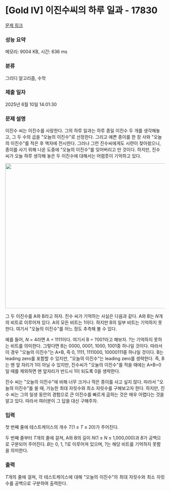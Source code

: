 # [Gold IV] 이진수씨의 하루 일과 - 17830 

[문제 링크](https://www.acmicpc.net/problem/17830) 

### 성능 요약

메모리: 9004 KB, 시간: 636 ms

### 분류

그리디 알고리즘, 수학

### 제출 일자

2025년 6월 10일 14:01:30

### 문제 설명

<p>이진수 씨는 이진수를 사랑한다. 그의 하루 일과는 하루 종일 이진수 두 개를 생각해놓고, 그 두 수의 곱을 "오늘의 이진수"로 선정한다. 그리고 예쁜 종이를 한 장 사와 "오늘의 이진수"를 적은 후 액자에 전시한다. 그러나 그런 진수씨에게도 시련이 찾아왔으니, 종이를 사기 위해 나온 도중에 "오늘의 이진수"를 잊어버리고 만 것이다. 하지만, 진수 씨가 오늘 하루 생각해 놓은 두 이진수에 대해서는 어렴풋이 기억하고 있다.</p>

<p style="text-align: center;"><img alt="" src="https://upload.acmicpc.net/5da7fe6a-e723-4223-9a21-2215d16a9469/-/preview/" style="height: 459px; width: 600px;">  </p>

<p>그 두 이진수를 A와 B라고 하자. 진수 씨가 기억하는 사실은 다음과 같다. A와 B는 <em>N</em>개의 비트로 이루어져 있다. A의 모든 비트는 1이다. 하지만 B의 일부 비트는 기억하지 못한다. 여기서 "오늘의 이진수"를 어느 정도 추측해 볼 수 있다.</p>

<p>예를 들어, <em>N</em> = 4라면 A = 1111이다. 여기서 B = ?00?라고 해보자. ?는 기억하지 못하는 비트를 의미한다. 그렇다면 B는 0000, 0001, 1000, 1001중 하나일 것이다. 따라서 이 경우 "오늘의 이진수"는 A×B, 즉 0, 1111, 1111000, 10000111중 하나일 것이다. B는 leading zero를 포함할 수 있지만, "오늘의 이진수"는 leading zero를 생략한다. 즉, B는 맨 앞 자리가 1이 아닐 수 있지만, 진수씨가 "오늘의 이진수"를 적을 때에는 A×B=0일 때를 제외하면 맨 앞자리가 반드시 1이 되도록 0을 생략한다.</p>

<p>진수 씨는 "오늘의 이진수"에 비해 너무 크거나 작은 종이를 사고 싶지 않다. 따라서 "오늘의 이진수"를 쓸 때, 가능한 최대 자릿수와 최소 자릿수를 구해보고자 한다. 하지만, 진수 씨는 그의 일생 동안의 경험으로 큰 이진수를 빠르게 곱하는 것은 매우 어렵다는 것을 알고 있다. 따라서 여러분이 그 답을 대신 구해주자.</p>

### 입력 

 <p>첫 번째 줄에 테스트케이스의 개수 <em>T</em>(1 ≤ <em>T</em> ≤ 20)가 주어진다. </p>

<p>두 번째 줄부터 <em>T</em>개의 줄에 걸쳐, A와 B의 길이 <em>N</em>(1 ≤ <em>N</em> ≤ 1,000,000)과 <em>B</em>가 공백으로 구분되어 주어진다. <em>B</em>는 0, 1, ?로 이루어져 있으며, ?는 해당 비트를 기억하지 못함을 의미한다.</p>

### 출력 

 <p style="text-align:justify; margin-bottom:11px"><em>T</em>개의 줄에 걸쳐, 각 테스트케이스에 대해 "오늘의 이진수"의 최대 자릿수와 최소 자릿수를 공백으로 구분하여 출력한다.</p>

